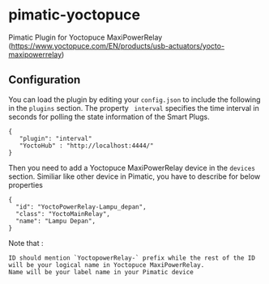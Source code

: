 pimatic-yoctopuce
=================

Pimatic Plugin for Yoctopuce MaxiPowerRelay (https://www.yoctopuce.com/EN/products/usb-actuators/yocto-maxipowerrelay)

Configuration
-------------

You can load the plugin by editing your `config.json` to include the following in the `plugins` section. The property `
interval` specifies the time interval in seconds for polling the state information of the Smart Plugs.   

    { 
       "plugin": "interval"
       "YoctoHub" : "http://localhost:4444/"
    }
    
Then you need to add a Yoctopuce MaxiPowerRelay device in the `devices` section. 
Similiar like other device in Pimatic, you have to describe for below properties

    {
      "id": "YoctoPowerRelay-Lampu_depan",
      "class": "YoctoMainRelay",
      "name": "Lampu Depan",
    }   
    

Note that :

    ID should mention `YoctopowerRelay-` prefix while the rest of the ID will be your logical name in Yoctopuce MaxiPowerRelay.
    Name will be your label name in your Pimatic device